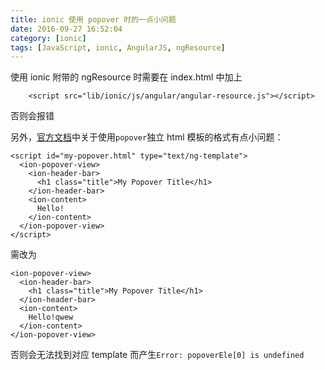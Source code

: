 ```yaml
---
title: ionic 使用 popover 时的一点小问题
date: 2016-09-27 16:52:04
category: [ionic]
tags: [JavaScript, ionic, AngularJS, ngResource]
---
```


使用 ionic 附带的 ngResource 时需要在 index.html 中加上

```
    <script src="lib/ionic/js/angular/angular-resource.js"></script>
```

否则会报错

另外，[官方文档](http://ionicframework.com/docs/api/service/$ionicPopover/)中关于使用`popover`独立 html 模板的格式有点小问题：

```
<script id="my-popover.html" type="text/ng-template">
  <ion-popover-view>
    <ion-header-bar>
      <h1 class="title">My Popover Title</h1>
    </ion-header-bar>
    <ion-content>
      Hello!
    </ion-content>
  </ion-popover-view>
</script>
```

需改为

```
<ion-popover-view>
  <ion-header-bar>
    <h1 class="title">My Popover Title</h1>
  </ion-header-bar>
  <ion-content>
    Hello!qwew
  </ion-content>
</ion-popover-view>
```

否则会无法找到对应 template 而产生`Error: popoverEle[0] is undefined`